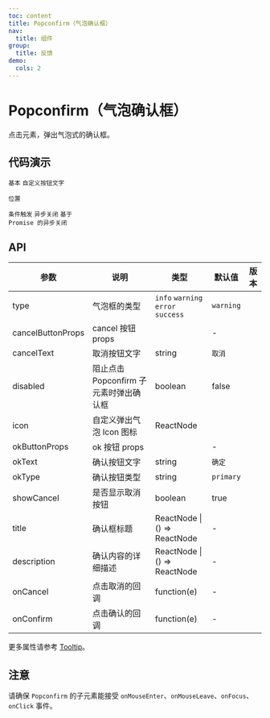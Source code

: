 ```yaml
---
toc: content
title: Popconfirm（气泡确认框）
nav:
  title: 组件
group:
  title: 反馈
demo:
  cols: 2
---
```


<style>
.popconfirm-position {
    .metro-btn {
margin-left: 8px;
  margin-right: 0;
  margin-bottom: 8px;
  width: 70px;
  text-align: center;
  padding: 0;
}
}
</style>

# Popconfirm（气泡确认框）

点击元素，弹出气泡式的确认框。

## 代码演示

<code src="./basic.tsx" description="最简单的用法，支持确认标题和描述。">基本</code>
<code src="./custom-btn.tsx" description="使用 `okText` 和 `cancelText` 自定义按钮文字。">自定义按钮文字</code>

<code src="./position.tsx" description="位置有十二个方向。如需箭头指向目标元素中心。">位置</code>

<code src="./action.tsx" description="可以判断是否需要弹出。">条件触发</code>
<code src="./sync.tsx" description="点击确定后异步关闭气泡确认框，例如提交表单。">异步关闭</code>
<code src="./promise.tsx" description="点击确定后异步关闭 Popconfirm，例如提交表单。">基于 Promise 的异步关闭</code>

## API

| 参数              | 说明                                   | 类型                               | 默认值    | 版本 |
| ----------------- | -------------------------------------- | ---------------------------------- | --------- | ---- |
| type              | 气泡框的类型                           | `info` `warning` `error` `success` | `warning` |      |
| cancelButtonProps | cancel 按钮 props                      |                                    | -         |      |
| cancelText        | 取消按钮文字                           | string                             | `取消`    |      |
| disabled          | 阻止点击 Popconfirm 子元素时弹出确认框 | boolean                            | false     |      |
| icon              | 自定义弹出气泡 Icon 图标               | ReactNode                          |           |      |
| okButtonProps     | ok 按钮 props                          |                                    | -         |      |
| okText            | 确认按钮文字                           | string                             | `确定`    |      |
| okType            | 确认按钮类型                           | string                             | `primary` |      |
| showCancel        | 是否显示取消按钮                       | boolean                            | true      |      |
| title             | 确认框标题                             | ReactNode \| () => ReactNode       | -         |      |
| description       | 确认内容的详细描述                     | ReactNode \| () => ReactNode       | -         |      |
| onCancel          | 点击取消的回调                         | function(e)                        | -         |      |
| onConfirm         | 点击确认的回调                         | function(e)                        | -         |      |

更多属性请参考 [Tooltip](/components/tooltip#共同的-api)。

## 注意

请确保 `Popconfirm` 的子元素能接受 `onMouseEnter`、`onMouseLeave`、`onFocus`、`onClick` 事件。
